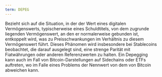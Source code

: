 ```yaml
---
term: DEPEG
---
```


Bezieht sich auf die Situation, in der der Wert eines digitalen Vermögenswerts, typischerweise eines Schuldtitels, von dem zugrunde liegenden Vermögenswert, an den er normalerweise gebunden ist, entkoppelt wird, was zu Preisschwankungen im Verhältnis zu diesem Vermögenswert führt. Dieses Phänomen wird insbesondere bei Stablecoins beobachtet, die darauf ausgelegt sind, eine strenge Parität mit Fiatwährungen oder anderen Referenzwerten zu halten. Ein Depegging kann auch im Fall von Bitcoin-Darstellungen auf Sidechains oder ETFs auftreten, wo im Falle eines Problems der Nennwert von dem von Bitcoin abweichen kann.